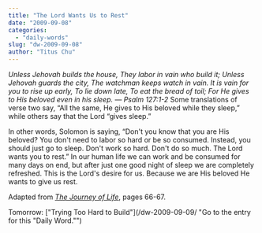 ```yaml
---
title: "The Lord Wants Us to Rest"
date: "2009-09-08"
categories: 
  - "daily-words"
slug: "dw-2009-09-08"
author: "Titus Chu"
---
```


_Unless Jehovah builds the house, They labor in vain who build it; Unless Jehovah guards the city, The watchman keeps watch in vain. It is vain for you to rise up early, To lie down late, To eat the bread of toil; For He gives to His beloved even in his sleep. — Psalm 127:1-2_ Some translations of verse two say, “All the same, He gives to His beloved while they sleep,” while others say that the Lord “gives sleep.”

In other words, Solomon is saying, “Don't you know that you are His beloved? You don't need to labor so hard or be so consumed. Instead, you should just go to sleep. Don't work so hard. Don't do so much. The Lord wants you to rest.” In our human life we can work and be consumed for many days on end, but after just one good night of sleep we are completely refreshed. This is the Lord's desire for us. Because we are His beloved He wants to give us rest.

Adapted from [_The Journey of Life_](/book-journey-of-life/ "Go to the entry for this book."), pages 66-67.

Tomorrow: ["Trying Too Hard to Build"](/dw-2009-09-09/ "Go to the entry for this "Daily Word."")
